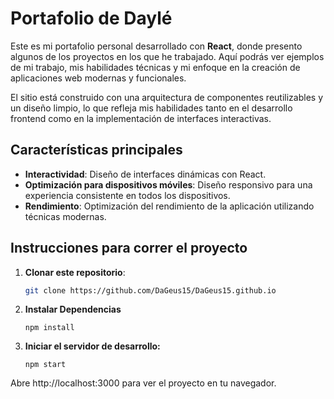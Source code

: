 # Portafolio de Daylé

Este es mi portafolio personal desarrollado con **React**, donde presento algunos de los proyectos en los que he trabajado. Aquí podrás ver ejemplos de mi trabajo, mis habilidades técnicas y mi enfoque en la creación de aplicaciones web modernas y funcionales.

El sitio está construido con una arquitectura de componentes reutilizables y un diseño limpio, lo que refleja mis habilidades tanto en el desarrollo frontend como en la implementación de interfaces interactivas.

## Características principales

- **Interactividad**: Diseño de interfaces dinámicas con React.
- **Optimización para dispositivos móviles**: Diseño responsivo para una experiencia consistente en todos los dispositivos.
- **Rendimiento**: Optimización del rendimiento de la aplicación utilizando técnicas modernas.

## Instrucciones para correr el proyecto

1. **Clonar este repositorio**:
   ```bash
   git clone https://github.com/DaGeus15/DaGeus15.github.io
2. **Instalar Dependencias**
   ```bach
   npm install
3. **Iniciar el servidor de desarrollo:**
   ```bach
   npm start
Abre http://localhost:3000 para ver el proyecto en tu navegador.
